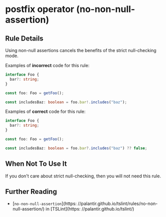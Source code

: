 # postfix operator (no-non-null-assertion)

## Rule Details

Using non-null assertions cancels the benefits of the strict null-checking mode.

Examples of **incorrect** code for this rule:

```ts
interface Foo {
  bar?: string;
}

const foo: Foo = getFoo();

const includesBaz: boolean = foo.bar!.includes("baz");
```

Examples of **correct** code for this rule:

```ts
interface Foo {
  bar?: string;
}

const foo: Foo = getFoo();

const includesBaz: boolean = foo.bar?.includes("baz") ?? false;
```

## When Not To Use It

If you don't care about strict null-checking, then you will not need this rule.

## Further Reading

- [`no-non-null-assertion`](https:
  //palantir.github.io/tslint/rules/no-non-null-assertion/) in [TSLint](https:
  //palantir.github.io/tslint/)
